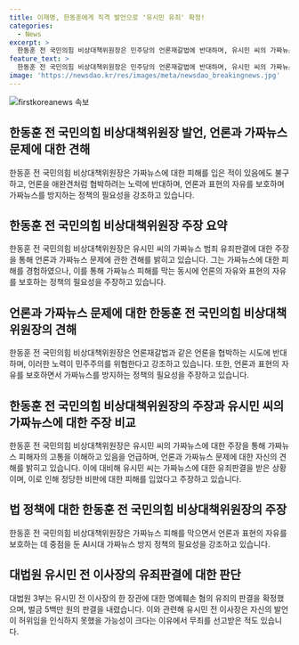 ```yaml
---
title: 이재명, 한동훈에게 직격 발언으로 '유시민 유죄' 확정!
categories:
  - News
excerpt: >
  한동훈 전 국민의힘 비상대책위원장은 민주당의 언론재갈법에 반대하며, 유시민 씨의 가짜뉴스 범죄 유죄판결을 언급하고 가짜뉴스로부터 입은 고통을 강조했습니다. 또한, 민주당 이재명 대표를 겨냥한 발언으로 보였고, AI시대 가짜뉴스 방지 정책 필요성을 언급했습니다. 유시민 씨의 명예훼손 혐의 유죄가 확정된 사건과 관련하여 유 전 이사장에게 벌금 5백만 원의 판결이 확정되었으며, 2020년 4월 발언에 대해서는 무죄를 선고받은 바 있습니다.
feature_text: >
  한동훈 전 국민의힘 비상대책위원장은 민주당의 언론재갈법에 반대하며, 유시민 씨의 가짜뉴스 범죄 유죄판결을 언급하고 가짜뉴스로부터 입은 고통을 강조했습니다. 또한, 민주당 이재명 대표를 겨냥한 발언으로 보였고, AI시대 가짜뉴스 방지 정책 필요성을 언급했습니다. 유시민 씨의 명예훼손 혐의 유죄가 확정된 사건과 관련하여 유 전 이사장에게 벌금 5백만 원의 판결이 확정되었으며, 2020년 4월 발언에 대해서는 무죄를 선고받은 바 있습니다.
image: 'https://newsdao.kr/res/images/meta/newsdao_breakingnews.jpg'
---
```


<p><img src="https://newsdao.kr/res/images/meta/newsdao_breakingnews.jpg" alt="firstkoreanews 속보" /></p>

<h2 data-ke-size="size26">한동훈 전 국민의힘 비상대책위원장 발언, 언론과 가짜뉴스 문제에 대한 견해</h2>

<p data-ke-size="size16">한동훈 전 국민의힘 비상대책위원장은 가짜뉴스에 대한 피해를 입은 적이 있음에도 불구하고, 언론을 애완견처럼 협박하려는 노력에 반대하며, 언론과 표현의 자유를 보호하며 가짜뉴스를 방지하는 정책의 필요성을 강조하고 있습니다.</p>

<h2 data-ke-size="size26">한동훈 전 국민의힘 비상대책위원장 주장 요약</h2>

<p data-ke-size="size16">한동훈 전 국민의힘 비상대책위원장은 유시민 씨의 가짜뉴스 범죄 유죄판결에 대한 주장을 통해 언론과 가짜뉴스 문제에 관한 견해를 밝히고 있습니다. 그는 가짜뉴스에 대한 피해를 경험하였으나, 이를 통해 가짜뉴스 피해를 막는 동시에 언론의 자유와 표현의 자유를 보호하는 정책의 필요성을 주장하고 있습니다.</p>

<h2 data-ke-size="size26">언론과 가짜뉴스 문제에 대한 한동훈 전 국민의힘 비상대책위원장의 견해</h2>

<p data-ke-size="size16">한동훈 전 국민의힘 비상대책위원장은 언론재갈법과 같은 언론을 협박하는 시도에 반대하며, 이러한 노력이 민주주의를 위협한다고 강조하고 있습니다. 또한, 언론과 표현의 자유를 보호하면서 가짜뉴스를 방지하는 정책의 필요성을 주장하고 있습니다.</p>

<h2 data-ke-size="size26">한동훈 전 국민의힘 비상대책위원장의 주장과 유시민 씨의 가짜뉴스에 대한 주장 비교</h2>

<p data-ke-size="size16">한동훈 전 국민의힘 비상대책위원장은 유시민 씨의 가짜뉴스에 대한 주장을 통해 가짜뉴스 피해자의 고통을 이해하고 있음을 언급하며, 언론과 가짜뉴스 문제에 대한 자신의 견해를 밝히고 있습니다. 이에 대비해 유시민 씨는 가짜뉴스에 대한 유죄판결을 받은 상황이며, 이로 인해 정당한 비판에 대한 피해를 입었다고 주장하고 있습니다.</p>

<h2 data-ke-size="size26">법 정책에 대한 한동훈 전 국민의힘 비상대책위원장의 주장</h2>

<p data-ke-size="size16">한동훈 전 국민의힘 비상대책위원장은 가짜뉴스 피해를 막으면서 언론과 표현의 자유를 보호하는 데 중점을 둔 AI시대 가짜뉴스 방지 정책의 필요성을 강조하고 있습니다.</p>

<h2 data-ke-size="size26">대법원 유시민 전 이사장의 유죄판결에 대한 판단</h2>

<p data-ke-size="size16">대법원 3부는 유시민 전 이사장의 한 장관에 대한 명예훼손 혐의 유죄의 판결을 확정했으며, 벌금 5백만 원의 판결을 내렸습니다. 이와 관련해 유시민 전 이사장은 자신의 발언이 허위임을 인식하지 못했을 가능성이 크다는 이유에서 무죄를 선고받은 적도 있습니다.</p>

